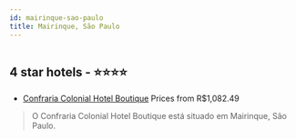 ```yaml
---
id: mairinque-sao-paulo
title: Mairinque, São Paulo
---
```


<center><img src="https://novo-hu.s3.amazonaws.com/reservas/ota/prod/hotel/532487/confraria-colonia-hotel-001_20200324170334.jpg" alt="" /></center>


##  4 star hotels - ⭐️⭐️⭐️⭐️

-    [Confraria Colonial Hotel Boutique](https://us.hurb.com/hotels/mairinque/confraria-colonial-hotel-boutique-OMN-10434?cmp=18055) Prices from R$1,082.49
   > O Confraria Colonial Hotel Boutique está situado em Mairinque, São Paulo.
